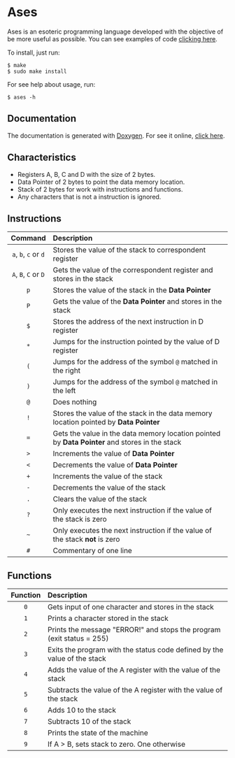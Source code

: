 # Ases
Ases is an esoteric programming language developed with the objective of be
more useful as possible. You can see examples of code [clicking here](examples/).

To install, just run:
```
$ make
$ sudo make install
```

For see help about usage, run:
```
$ ases -h
```

## Documentation
The documentation is generated with [Doxygen](http://www.doxygen.nl/). For see it online, [click here](https://silva97.github.io/Ases/html/index.html).

## Characteristics
* Registers A, B, C and D with the size of 2 bytes.
* Data Pointer of 2 bytes to point the data memory location.
* Stack of 2 bytes for work with instructions and functions.
* Any characters that is not a instruction is ignored.

## Instructions
|        Command       | Description                                                                                    |
|         :---:        | :---                                                                                           |
| `a`, `b`, `c` or `d` | Stores the value of the stack to correspondent register                                        |
| `A`, `B`, `C` or `D` | Gets the value of the correspondent register and stores in the stack                           |
|         `p`          | Stores the value of the stack in the **Data Pointer**                                          |
|         `P`          | Gets the value of the **Data Pointer** and stores in the stack                                 |
|         `$`          | Stores the address of the next instruction in D register                                       |
|         `*`          | Jumps for the instruction pointed by the value of D register                                   |
|         `(`          | Jumps for the address of the symbol `@` matched in the right                                   |
|         `)`          | Jumps for the address of the symbol `@` matched in the left                                    |
|         `@`          | Does nothing                                                                                   |
|         `!`          | Stores the value of the stack in the data memory location pointed by **Data Pointer**          |
|         `=`          | Gets the value in the data memory location pointed by **Data Pointer** and stores in the stack |
|         `>`          | Increments the value of **Data Pointer**                                                       |
|         `<`          | Decrements the value of **Data Pointer**                                                       |
|         `+`          | Increments the value of the stack                                                              |
|         `-`          | Decrements the value of the stack                                                              |
|         `.`          | Clears the value of the stack                                                                  |
|         `?`          | Only executes the next instruction if the value of the stack is zero                           |
|         `~`          | Only executes the next instruction if the value of the stack **not** is zero                   |
|         `#`          | Commentary of one line                                                                         |

## Functions
| Function | Description                                                                    |
|  :---:   | :---                                                                           |
|   `0`    | Gets input of one character and stores in the stack                            |
|   `1`    | Prints a character stored in the stack                                         |
|   `2`    | Prints the message "ERROR!" and stops the program (exit status = 255)          |
|   `3`    | Exits the program with the status code defined by the value of the stack       |
|   `4`    | Adds the value of the A register with the value of the stack                   |
|   `5`    | Subtracts the value of the A register with the value of the stack              |
|   `6`    | Adds 10 to the stack                                                           |
|   `7`    | Subtracts 10 of the stack                                                      |
|   `8`    | Prints the state of the machine                                                |
|   `9`    | If A > B, sets stack to zero. One otherwise                                    |